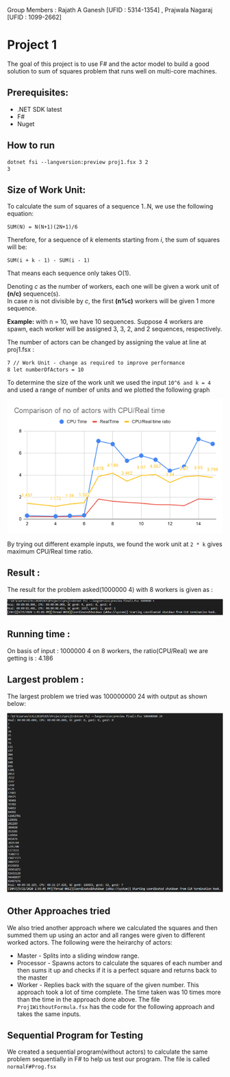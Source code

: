 Group Members : Rajath A Ganesh [UFID : 5314-1354] , Prajwala Nagaraj [UFID : 1099-2662]

# Project 1
The goal of this project is to use F# and the actor model to build a
good solution to sum of squares problem that runs well on multi-core machines.

## Prerequisites:
* .NET SDK latest
* F# 
* Nuget

## How to run 
```
dotnet fsi --langversion:preview proj1.fsx 3 2
3
```

## Size of Work Unit:
To calculate the sum of squares of a sequence 1..N, we use the following equation:
```
SUM(N) = N(N+1)(2N+1)/6
```
Therefore, for a sequence of _k_ elements starting from _i_, the sum of squares will be:
```
SUM(i + k - 1) - SUM(i - 1)
```
That means each sequence only takes O(1).

Denoting _c_ as the number of workers, each one will be given a work unit of **(n/c)** sequence(s).  
In case _n_ is not divisible by _c_, the first **(n%c)** workers will be given 1 more sequence.

**Example:** with n = 10, we have 10 sequences. Suppose 4 workers are spawn, each worker will be assigned 3, 3, 2, and 2 sequences, respectively.

The number of actors can be changed by assigning the value at line at proj1.fsx : 
```
7 // Work Unit - change as required to improve performance
8 let numberOfActors = 10
```
To determine the size of the work unit we used the input ``` 10^6 and k = 4 ``` and used a range of number of units and we plotted the following graph

![Graph](https://github.com/rajath-a-g/DOSProject/blob/master/Proj1/graph1.png)

By trying out different example inputs, we found the work unit at ``` 2 * k ``` gives maximum CPU/Real time ratio. 

## Result :
The result for the problem asked(1000000 4) with 8 workers is given as :

![Output](https://github.com/rajath-a-g/DOSProject/blob/master/Proj1/Result.PNG)

## Running time :
On basis of input : 1000000 4 on 8 workers, the ratio(CPU/Real) we are getting is : 4.186
## Largest problem :
The largest problem we tried was 100000000 24 with output as shown below:

![Large](https://github.com/rajath-a-g/DOSProject/blob/master/Proj1/resultLarge.PNG)

## Other Approaches tried
We also tried another approach where we calculated the squares and then summed them up using an actor and all ranges were given to different worked actors. The following were the heirarchy of actors:
* Master - Splits into a sliding window range.
* Processor - Spawns actors to calculate the squares of each number and then sums it up and checks if it is a perfect square and returns back to the master
* Worker - Replies back with the square of the given number.
This approach took a lot of time complete. The time taken was 10 times more than the time in the approach done above. The file ``` Proj1WithoutFormula.fsx ``` has the code for the following approach and takes the same inputs.

## Sequential Program for Testing 
We created a sequential program(without actors) to calculate the same problem sequentially in F# to help us test our program. The file is called ``` normalF#Prog.fsx```

